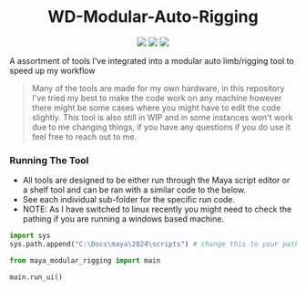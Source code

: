 <h1 align="center">WD-Modular-Auto-Rigging</h1>
<p align="center"}>
  <img src="https://img.shields.io/badge/Maya-37A5CC?style=for-the-badge&logo=autodeskmaya&logoColor=white">
  <img src="https://img.shields.io/badge/Python-FFD43B?style=for-the-badge&logo=python&logoColor=blue">
  <img src="https://img.shields.io/badge/Qt-41CD52?style=for-the-badge&logo=Qt&logoColor=white">
</p>

A assortment of tools I've integrated into a modular auto limb/rigging tool to speed up my workflow
> Many of the tools are made for my own hardware, in this repository I've tried my best to make the code work on any machine however there might be some cases where you might have to edit the code slightly.
> This tool is also still in WIP and in some instances won't work due to me changing things, if you have any questions if you do use it feel free to reach out to me.

### Running The Tool
- All tools are designed to be either run through the Maya script editor or a shelf tool and can be ran with a similar code to the below.
- See each individual sub-folder for the specific run code.
- NOTE: As I have switched to linux recently you might need to check the pathing if you are running a windows based machine.

```python
import sys
sys.path.append("C:\Docs\maya\2024\scripts") # change this to your path or a relative path

from maya_modular_rigging import main

main.run_ui()
```
